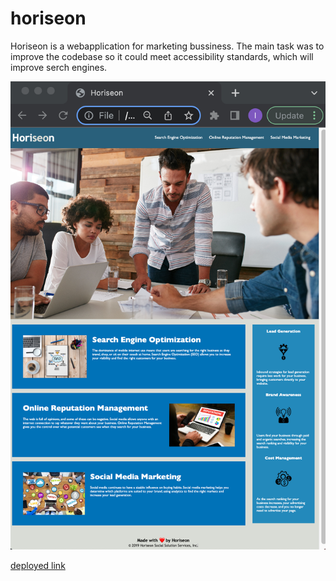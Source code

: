 # horiseon
Horiseon is a webapplication for marketing bussiness. The main task was to improve the codebase so it could meet accessibility standards, which will improve serch engines. 


<img src="https://github.com/lim204/horiseon/blob/main/assets/images/screenshot.png" alt="Employee data" title="final output ">

[deployed link](https://lim204.github.io/horiseon/)
